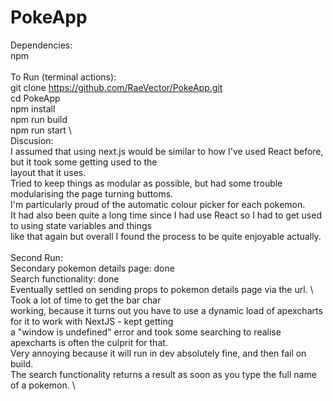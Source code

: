 
# PokeApp

Dependencies: \
npm \
\
To Run (terminal actions): \
git clone https://github.com/RaeVector/PokeApp.git \
cd PokeApp \
npm install \
npm run build \
npm run start \ 
\
Discusion: \
I assumed that using next.js would be similar to how I've used React before, but it took some getting used to the \
layout that it uses. \
Tried to keep things as modular as possible, but had some trouble modularising the page turning buttoms. \
I'm particularly proud of the automatic colour picker for each pokemon.\
It had also been quite a long time since I had use React so I had to get used to using state variables and things \
like that again but overall I found the process to be quite enjoyable actually. \
\
Second Run: \
Secondary pokemon details page: done \
Search functionality: done \
Eventually settled on sending props to pokemon details page via the url. \ Took a lot of time to get the bar char \
working, because it turns out you have to use a dynamic load of apexcharts for it to work with NextJS - kept getting \
a "window is undefined" error and took some searching to realise apexcharts is often the culprit for that.\
Very annoying because it will run in dev absolutely fine, and then fail on build. \
The search functionality returns a result as soon as you type the full name of a pokemon. \ 



